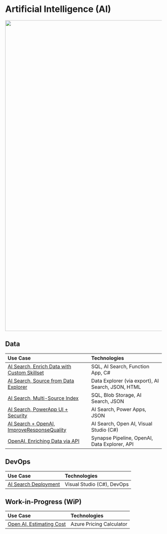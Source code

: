 # Artificial Intelligence (AI)

<img src="https://github.com/richchapler/AzureSolutions/assets/44923999/11c755cf-b3eb-4384-9876-8eadbf743b52" width="1000" />

## Data

Use Case | Technologies
:----- | :-----
[AI Search, Enrich Data with Custom Skillset](AISearch_CustomSkillset.md) | SQL, AI Search, Function App, C#
[AI Search, Source from Data Explorer](AISearch_fromDataExplorer.md) | Data Explorer (via export), AI Search, JSON, HTML
[AI Search, Multi-Source Index](AISearch_MultiSourceIndex.md) | SQL, Blob Storage, AI Search, JSON
[AI Search, PowerApp UI + Security](AISearch_PowerApp+Security.md) | AI Search, Power Apps, JSON
[AI Search + OpenAI, ImproveResponseQuality](AISearch+OpenAI_ImproveResponseQuality.md) | AI Search, Open AI, Visual Studio (C#)
[OpenAI, Enriching Data via API](Data_Enrichment_OpenAI.md) | Synapse Pipeline, OpenAI, Data Explorer, API

## DevOps

Use Case | Technologies
:----- | :-----
[AI Search Deployment](DevOps_AISearchDeployment.md) | Visual Studio (C#), DevOps

## Work-in-Progress (WiP)

Use Case | Technologies
:----- | :-----
[Open AI, Estimating Cost](wip/OpenAI_EstimatingCost.md) | Azure Pricing Calculator

